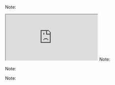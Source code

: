 <!-- .slide: 
data-background="images/ssh.svg" data-background-size="contain" -->
Note: 


<iframe src="http://localhost:4242"></iframe>
Note:


<!-- .slide: 
data-background="images/horizon.svg" data-background-size="contain" -->
Note:


<!-- .slide: 
data-background="images/linkedin.svg" data-background-size="contain" -->
Note:
